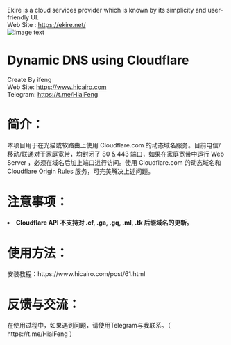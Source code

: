 Ekire is a cloud services provider which is known by its simplicity and user-friendly UI.<br>
Web Site : https://ekire.net/<br>
![Image text](https://ekire.net/wp-content/uploads/2024/01/Blue-Dark-Minimalist-Initial-E-Letter-Logo-14-1-150x150.png)

# Dynamic DNS using Cloudflare
Create By ifeng<br>
Web Site: https://www.hicairo.com <br>
Telegram: https://t.me/HiaiFeng <br>

# 简介：
本项目用于在光猫或软路由上使用 Cloudflare.com 的动态域名服务。目前电信/移动/联通对于家庭宽带，均封闭了 80 & 443 端口，如果在家庭宽带中运行 Web Server ，必须在域名后加上端口进行访问。使用 Cloudflare.com 的动态域名和 Cloudflare Origin Rules 服务，可完美解决上述问题。

# 注意事项：
<p><b><li>Cloudflare API 不支持对 .cf, .ga, .gq, .ml, .tk 后缀域名的更新。</li></b></p>

# 使用方法：
<p>安装教程：https://www.hicairo.com/post/61.html</p>

# 反馈与交流：
<p>在使用过程中，如果遇到问题，请使用Telegram与我联系。（ https://t.me/HiaiFeng ）</p>
